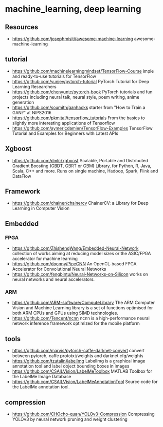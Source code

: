 # machine_learning, deep learning

## Resources
- https://github.com/josephmisiti/awesome-machine-learning
awesome-machine-learning

## tutorial
- https://github.com/machinelearningmindset/TensorFlow-Course
imple and ready-to-use tutorials for TensorFlow 
- https://github.com/yunjey/pytorch-tutorial
PyTorch Tutorial for Deep Learning Researchers
- https://github.com/chenyuntc/pytorch-book
PyTorch tutorials and fun projects including neural talk, neural style, poem writing, anime generation
- https://github.com/soumith/ganhacks
starter from "How to Train a GAN?" at NIPS2016
- https://github.com/pkmital/tensorflow_tutorials
From the basics to slightly more interesting applications of Tensorflow
- https://github.com/aymericdamien/TensorFlow-Examples
TensorFlow Tutorial and Examples for Beginners with Latest APIs 

## Xgboost
- https://github.com/dmlc/xgboost
Scalable, Portable and Distributed Gradient Boosting (GBDT, GBRT or GBM) Library, for Python, R, Java, Scala, C++ and more. Runs on single machine, Hadoop, Spark, Flink and DataFlow

## Framework
- https://github.com/chainer/chainercv
ChainerCV: a Library for Deep Learning in Computer Vision

## Embedded
### FPGA
- https://github.com/ZhishengWang/Embedded-Neural-Network
collection of works aiming at reducing model sizes or the ASIC/FPGA accelerator for machine learning
- https://github.com/doonny/PipeCNN
An OpenCL-based FPGA Accelerator for Convolutional Neural Networks
- https://github.com/fengbintu/Neural-Networks-on-Silicon
works on neural networks and neural accelerators.
### ARM
- https://github.com/ARM-software/ComputeLibrary
The ARM Computer Vision and Machine Learning library is a set of functions optimised for both ARM CPUs and GPUs using SIMD technologies.
- https://github.com/Tencent/ncnn
ncnn is a high-performance neural network inference framework optimized for the mobile platform

## tools
- https://github.com/marvis/pytorch-caffe-darknet-convert
convert between pytorch, caffe prototxt/weights and darknet cfg/weights
- https://github.com/tzutalin/labelImg
LabelImg is a graphical image annotation tool and label object bounding boxes in images
- https://github.com/CSAILVision/LabelMeToolbox
MATLAB Toolbox for the LabelMe Image Database
- https://github.com/CSAILVision/LabelMeAnnotationTool
Source code for the LabelMe annotation tool.


## compression
- https://github.com/CHOcho-quan/YOLOv3-Compression
Compressing YOLOv3 by neural network pruning and weight clustering 

